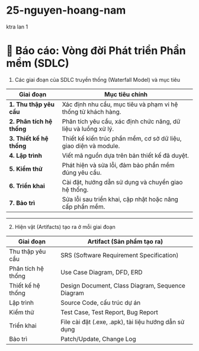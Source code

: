 # 25-nguyen-hoang-nam
ktra lan 1
# 📘 Báo cáo: Vòng đời Phát triển Phần mềm (SDLC)

 1. Các giai đoạn của SDLC truyền thống (Waterfall Model) và mục tiêu

| Giai đoạn | Mục tiêu chính |
|-----------|-----------------|
| **1. Thu thập yêu cầu** | Xác định nhu cầu, mục tiêu và phạm vi hệ thống từ khách hàng. |
| **2. Phân tích hệ thống** | Phân tích yêu cầu, xác định chức năng, dữ liệu và luồng xử lý. |
| **3. Thiết kế hệ thống** | Thiết kế kiến trúc phần mềm, cơ sở dữ liệu, giao diện và module. |
| **4. Lập trình** | Viết mã nguồn dựa trên bản thiết kế đã duyệt. |
| **5. Kiểm thử** | Phát hiện và sửa lỗi, đảm bảo phần mềm đúng yêu cầu. |
| **6. Triển khai** | Cài đặt, hướng dẫn sử dụng và chuyển giao hệ thống. |
| **7. Bảo trì** | Sửa lỗi sau triển khai, cập nhật hoặc nâng cấp phần mềm. |

---

 2. Hiện vật (Artifacts) tạo ra ở mỗi giai đoạn

| Giai đoạn | Artifact (Sản phẩm tạo ra) |
|-----------|-----------------------------|
| Thu thập yêu cầu | SRS (Software Requirement Specification) |
| Phân tích hệ thống | Use Case Diagram, DFD, ERD |
| Thiết kế hệ thống | Design Document, Class Diagram, Sequence Diagram |
| Lập trình | Source Code, cấu trúc dự án |
| Kiểm thử | Test Case, Test Report, Bug Report |
| Triển khai | File cài đặt (.exe, .apk), tài liệu hướng dẫn sử dụng |
| Bảo trì | Patch/Update, Change Log |







